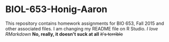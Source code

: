 # BIOL-653-Honig-Aaron
This repository contains homework assignments for BIO 653, Fall 2015 and other associated files.
I am changing my README file on R Studio. 
*I love RMarkdown*
**No, really, it doesn't suck at all**
~~it's terrible~~
